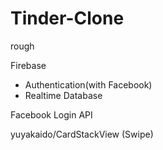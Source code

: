 # Tinder-Clone

rough

Firebase
- Authentication(with Facebook)
- Realtime Database

Facebook Login API 

yuyakaido/CardStackView (Swipe)
